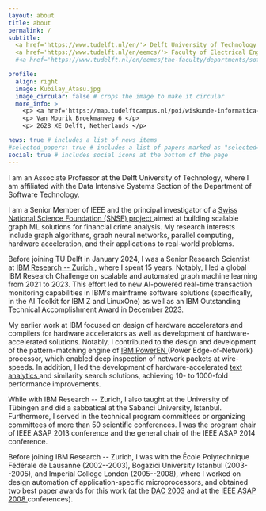 ```yaml
---
layout: about
title: about
permalink: /
subtitle: 
  <a href='https://www.tudelft.nl/en/'> Delft University of Technology </a> <br> 
  <a href='https://www.tudelft.nl/en/eemcs/'> Faculty of Electrical Engineering, Mathematics and Computer Science </a> <br> 
  #<a href='https://www.tudelft.nl/en/eemcs/the-faculty/departments/software-technology'> Department of Software Technology </a> 

profile:
  align: right
  image: Kubilay_Atasu.jpg
  image_circular: false # crops the image to make it circular
  more_info: > 
    <p> <a href='https://map.tudelftcampus.nl/poi/wiskunde-informatica-ewi/'> Building 28</a>, Room 1.E.180 </p>
    <p> Van Mourik Broekmanweg 6 </p>
    <p> 2628 XE Delft, Netherlands </p>

news: true # includes a list of news items
#selected_papers: true # includes a list of papers marked as "selected={true}"
social: true # includes social icons at the bottom of the page
---
```


I am an Associate Professor at the Delft University of Technology, where I am affiliated with the Data Intensive Systems Section of the Department of Software Technology.

I am a Senior Member of IEEE and the principal investigator of a <a href='https://data.snf.ch/grants/grant/212158'> Swiss National Science Foundation (SNSF) project </a> aimed at building scalable graph ML solutions for financial crime analysis. 
My research interests include graph algorithms, graph neural networks, parallel computing, hardware acceleration, and their applications to real-world problems.

Before joining TU Delft in January 2024, I was a Senior Research Scientist at <a href='https://research.ibm.com/labs/zurich'> IBM Research -- Zurich </a>, where I spent 15 years. 
Notably, I led a global IBM Research Challenge on scalable and automated graph machine learning from 2021 to 2023. 
This effort led to new AI-powered real-time transaction monitoring capabilities in IBM's mainframe software solutions (specifically, in the AI Toolkit for IBM Z and LinuxOne) 
as well as an IBM Outstanding Technical Accomplishment Award in December 2023.

My earlier work at IBM focused on design of hardware accelerators and compilers for hardware accelerators as well as development of hardware-accelerated solutions. 
Notably, I contributed to the design and development of the pattern-matching engine of <a href='assets/img/PowerEN.jpg'> IBM PowerEN </a> (Power Edge-of-Network) processor, which enabled deep inspection of network packets at wire-speeds. 
In addition, I led the development of hardware-accelerated <a href='https://research.ece.cmu.edu/~calcm/carl/lib/exe/fetch.php?media=carl15-atasu.pdf'> text analytics </a> and similarity search solutions, achieving 10- to 1000-fold performance improvements.  

While with IBM Research -- Zurich, I also taught at the University of Tübingen and did a sabbatical at the Sabanci University, Istanbul. 
Furthermore, I served in the technical program committees or organizing committees of more than 50 scientific conferences. I was the program chair of IEEE ASAP 2013 conference and the general chair of the IEEE ASAP 2014 conference. 

Before joining IBM Research -- Zurich, I was with the École Polytechnique Fédérale de Lausanne (2002--2003), Bogazici University Istanbul (2003--2005), and Imperial College London (2005--2008), where I worked on design automation of application-specific microprocessors, and obtained two best paper awards for this work (at the <a href='https://www.dac.com/About/Conference-Archive/40th-DAC-2003'> DAC 2003 </a> and at the <a href='http://asap2010.inria.fr/attic/asap2008/'> IEEE ASAP 2008 </a> conferences).  

